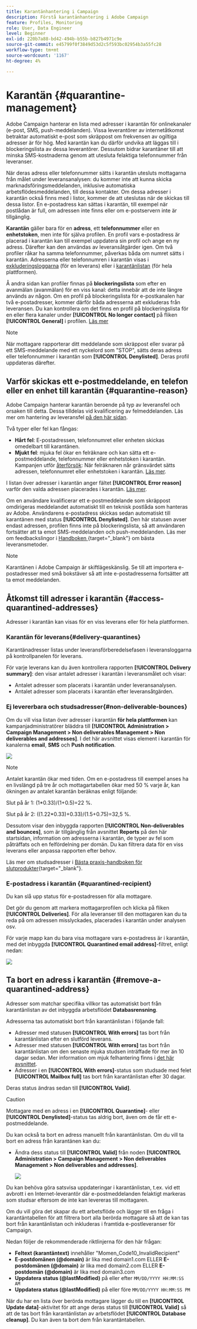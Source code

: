 ```yaml
---
title: Karantänhantering i Campaign
description: Förstå karantänhantering i Adobe Campaign
feature: Profiles, Monitoring
role: User, Data Engineer
level: Beginner
exl-id: 220b7a88-bd42-494b-b55b-b827b4971c9e
source-git-commit: e45799f0f3849d53d2c5f593bc02954b3a55fc28
workflow-type: tm+mt
source-wordcount: '1167'
ht-degree: 4%

---
```


# Karantän {#quarantine-management}

Adobe Campaign hanterar en lista med adresser i karantän för onlinekanaler (e-post, SMS, push-meddelanden). Vissa leverantörer av internetåtkomst betraktar automatiskt e-post som skräppost om frekvensen av ogiltiga adresser är för hög. Med karantän kan du därför undvika att läggas till i blockeringslista av dessa leverantörer. Dessutom bidrar karantäner till att minska SMS-kostnaderna genom att utesluta felaktiga telefonnummer från leveranser.

När deras adress eller telefonnummer sätts i karantän utesluts mottagarna från målet under leveransanalysen: du kommer inte att kunna skicka marknadsföringsmeddelanden, inklusive automatiska arbetsflödesmeddelanden, till dessa kontakter. Om dessa adresser i karantän också finns med i listor, kommer de att uteslutas när de skickas till dessa listor. En e-postadress kan sättas i karantän, till exempel när postlådan är full, om adressen inte finns eller om e-postservern inte är tillgänglig.

<!--For more on best practices to secure and optimize your deliveries, refer to [this page](delivery-best-practices.md).-->

**Karantän** gäller bara för en **adress**, ett **telefonnummer** eller en **enhetstoken**, men inte för själva profilen. En profil vars e-postadress är placerad i karantän kan till exempel uppdatera sin profil och ange en ny adress. Därefter kan den användas av leveransåtgärder igen. Om två profiler råkar ha samma telefonnummer, påverkas båda om numret sätts i karantän. Adresserna eller telefonnumren i karantän visas i [exkluderingsloggarna](#delivery-quarantines) (för en leverans) eller i [karantänlistan](#non-deliverable-bounces) (för hela plattformen).

Å andra sidan kan profiler finnas på **blockeringslista** som efter en avanmälan (avanmälan) för en viss kanal: detta innebär att de inte längre används av någon. Om en profil på blockeringslista för e-postkanalen har två e-postadresser, kommer därför båda adresserna att exkluderas från leveransen. Du kan kontrollera om det finns en profil på blockeringslista för en eller flera kanaler under **[!UICONTROL No longer contact]** på fliken **[!UICONTROL General]** i profilen. [Läs mer](../audiences/view-profiles.md)

>[!NOTE]
>
>När mottagare rapporterar ditt meddelande som skräppost eller svarar på ett SMS-meddelande med ett nyckelord som &quot;STOP&quot;, sätts deras adress eller telefonnummer i karantän som **[!UICONTROL Denylisted]**. Deras profil uppdateras därefter.

<!--For the email channel, email addresses are quarantined. For the mobile app channel, device tokens are quarantined. For the SMS channel, phone numbers are quarantined.?-->

## Varför skickas ett e-postmeddelande, en telefon eller en enhet till karantän {#quarantine-reason}

Adobe Campaign hanterar karantän beroende på typ av leveransfel och orsaken till detta. Dessa tilldelas vid kvalificering av felmeddelanden. Läs mer om hantering av leveransfel [på den här sidan](delivery-failures.md).

Två typer eller fel kan fångas:

* **Hårt fel**: E-postadressen, telefonnumret eller enheten skickas omedelbart till karantänen.
* **Mjukt fel**: mjuka fel ökar en felräknare och kan sätta ett e-postmeddelande, telefonnummer eller enhetstoken i karantän. Kampanjen utför [återförsök](delivery-failures.md#retries): När felräknaren når gränsvärdet sätts adressen, telefonnumret eller enhetstoken i karantän. [Läs mer](delivery-failures.md#retries).

I listan över adresser i karantän anger fältet **[!UICONTROL Error reason]** varför den valda adressen placerades i karantän. [Läs mer](#identifying-quarantined-addresses-for-the-entire-platform).


Om en användare kvalificerar ett e-postmeddelande som skräppost omdirigeras meddelandet automatiskt till en teknisk postlåda som hanteras av Adobe. Användarens e-postadress skickas sedan automatiskt till karantänen med status **[!UICONTROL Denylisted]**.    Den här statusen avser endast adressen, profilen finns inte på blockeringslista, så att användaren fortsätter att ta emot SMS-meddelanden och push-meddelanden. Läs mer om feedbackslingor i [Handboken ](https://experienceleague.adobe.com/docs/deliverability-learn/deliverability-best-practice-guide/transition-process/infrastructure.html#feedback-loops){target="_blank"} om bästa leveransmetoder.

>[!NOTE]
>
>Karantänen i Adobe Campaign är skiftlägeskänslig.    Se till att importera e-postadresser med små bokstäver så att inte e-postadresserna fortsätter att ta emot meddelanden.

## Åtkomst till adresser i karantän {#access-quarantined-addresses}

Adresser i karantän kan visas för en viss leverans eller för hela plattformen.

### Karantän för leverans{#delivery-quarantines}

Karantänadresser listas under leveransförberedelsefasen i leveransloggarna på kontrollpanelen för leverans.

För varje leverans kan du även kontrollera rapporten **[!UICONTROL Delivery summary]**: den visar antalet adresser i karantän i leveransmålet och visar:

* Antalet adresser som placerats i karantän under leveransanalysen.
* Antalet adresser som placerats i karantän efter leveransåtgärden.

### Ej levererbara och studsadresser{#non-deliverable-bounces}

Om du vill visa listan över adresser i karantän **för hela plattformen** kan kampanjadministratörer bläddra till **[!UICONTROL Administration > Campaign Management > Non deliverables Management > Non deliverables and addresses]**. I det här avsnittet visas element i karantän för kanalerna **email**, **SMS** och **Push notification**.

![](assets/tech-quarantine.png)

>[!NOTE]
>
>Antalet karantän ökar med tiden. Om en e-postadress till exempel anses ha en livslängd på tre år och mottagartabellen ökar med 50 % varje år, kan ökningen av antalet karantän beräknas enligt följande:
>
>Slut på år 1: (1&#42;0.33)/(1+0.5)=22 %.
>
>Slut på år 2: ((1.22&#42;0.33)+0.33)/(1.5+0.75)=32,5 %.

Dessutom visar den inbyggda rapporten **[!UICONTROL Non-deliverables and bounces]**, som är tillgänglig från avsnittet **Reports** på den här startsidan, information om adresserna i karantän, de typer av fel som påträffats och en felfördelning per domän. Du kan filtrera data för en viss leverans eller anpassa rapporten efter behov.

Läs mer om studsadresser i [Bästa praxis-handboken för slutprodukter](https://experienceleague.adobe.com/docs/deliverability-learn/deliverability-best-practice-guide/metrics-for-deliverability/bounces.html){target="_blank"}.

### E-postadress i karantän {#quarantined-recipient}

Du kan slå upp status för e-postadressen för alla mottagare.

Det gör du genom att markera mottagarprofilen och klicka på fliken **[!UICONTROL Deliveries]**. För alla leveranser till den mottagaren kan du ta reda på om adressen misslyckades, placerades i karantän under analysen osv.

För varje mapp kan du bara visa mottagare vars e-postadress är i karantän, med det inbyggda **[!UICONTROL Quarantined email address]**-filtret, enligt nedan:

![](assets/quarantine-filter.png)


## Ta bort en adress i karantän {#remove-a-quarantined-address}

Adresser som matchar specifika villkor tas automatiskt bort från karantänlistan av det inbyggda arbetsflödet **Databasrensning**.

Adresserna tas automatiskt bort från karantänlistan i följande fall:

* Adresser med statusen **[!UICONTROL With errors]** tas bort från karantänlistan efter en slutförd leverans.
* Adresser med statusen **[!UICONTROL With errors]** tas bort från karantänlistan om den senaste mjuka studsen inträffade för mer än 10 dagar sedan. Mer information om mjuk felhantering finns i [det här avsnittet](#soft-error-management).
* Adresser i en **[!UICONTROL With errors]**-status som studsade med felet **[!UICONTROL Mailbox full]** tas bort från karantänlistan efter 30 dagar.

Deras status ändras sedan till **[!UICONTROL Valid]**.

>[!CAUTION]
>
>Mottagare med en adress i en **[!UICONTROL Quarantine]**- eller **[!UICONTROL Denylisted]**-status tas aldrig bort, även om de får ett e-postmeddelande.

Du kan också ta bort en adress manuellt från karantänlistan. Om du vill ta bort en adress från karantänen kan du:

* Ändra dess status till **[!UICONTROL Valid]** från noden **[!UICONTROL Administration > Campaign Management > Non deliverables Management > Non deliverables and addresses]**.

  ![](assets/tech-quarantine-status.png)

Du kan behöva göra satsvisa uppdateringar i karantänlistan, t.ex. vid ett avbrott i en Internet-leverantör där e-postmeddelanden felaktigt markeras som studsar eftersom de inte kan levereras till mottagaren.

Om du vill göra det skapar du ett arbetsflöde och lägger till en fråga i karantäntabellen för att filtrera bort alla berörda mottagare så att de kan tas bort från karantänlistan och inkluderas i framtida e-postleveranser för Campaign.

Nedan följer de rekommenderade riktlinjerna för den här frågan:

* **Feltext (karantäntext)** innehåller &quot;Momen_Code10_InvalidRecipient&quot;
* **E-postdomänen (@domain)** är lika med domain1.com ELLER **E-postdomänen (@domain)** är lika med domain2.com ELLER **E-postdomän (@domain)** är lika med domain3.com
* **Uppdatera status (@lastModified)** på eller efter `MM/DD/YYYY HH:MM:SS AM`
* **Uppdatera status (@lastModified)** på eller före `MM/DD/YYYY HH:MM:SS PM`

När du har en lista över berörda mottagare lägger du till en **[!UICONTROL Update data]**-aktivitet för att ange deras status till **[!UICONTROL Valid]** så att de tas bort från karantänlistan av arbetsflödet **[!UICONTROL Database cleanup]**. Du kan även ta bort dem från karantäntabellen.

